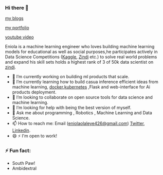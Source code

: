 ### Hi there 👋

[my blogs](https://eniolaolaleye426.medium.com/)

[my portfolio](https://galileoeni.github.io/galileo/#/)

[youtube video](https://www.youtube.com/channel/UCvfbrNAeNOSruWU7LVQpUng)

Eniola is a machine learning engineer who loves building machine learning models for educational as well as social purposes,he participates actively in Data Science Competitions ([Kaggle](https://kaggle.com/unilageni), [Zindi](https://zindi.africa/users/OLALEYE_ENIOLA_DSN) etc.) to solve real world problems and expand his skill sets holds a highest rank of 3 of 50k data scientist on [zindi](https://zindi.africa/users/OLALEYE_ENIOLA_DSN).


- 🔭 I’m currently working on building ml products that scale.
- 🌱 I’m currently learning how to build casua inference efficient ideas from machine learning, [docker](https://www.docker.com/),[kubernetes](https://kubernetes.io/) ,Flask and web-interface for Ai products deployment.
- 👯 I’m looking to collaborate on open source tools for data science and machine learning.
- 🤔 I’m looking for help with being the best version of myself.
- 💬 Ask me about programming , Robotics , Machine Learning and Data Science.
- 📫 How to reach me: Email (eniolaolaleye426@gmail.com) [Twitter](https://twitter.com/galileoeni), [Linkedin](https://www.linkedin.com/in/eniola-olaleye-361b39160/).
- 😄  ⚡ I'm open to work!
###    ⚡ Fun fact:
* South Paw!
* Ambidextral
              


